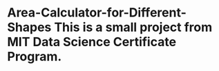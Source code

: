 # Area-Calculator-for-Different-Shapes This is a small project from MIT Data Science Certificate Program.
